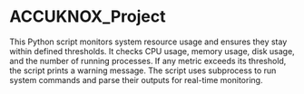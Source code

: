 # ACCUKNOX_Project

This Python script monitors system resource usage and ensures they stay within defined thresholds. It checks CPU usage, memory usage, disk usage, and the number of running processes. If any metric exceeds its threshold, the script prints a warning message. The script uses subprocess to run system commands and parse their outputs for real-time monitoring.

